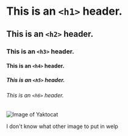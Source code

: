 # This is an `<h1>` header.
## This is an `<h2>` header.
### This is an `<h3>` header.
#### This is an `<h4>` header.
##### This is an `<h5>` header.
###### This is an `<h6>` header.
![Image of Yaktocat](https://octodex.github.com/images/yaktocat.png)

I don't know what other image to put in welp
